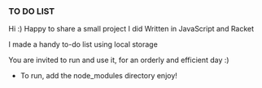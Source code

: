 ### TO DO LIST

Hi :)
Happy to share a small project I did
Written in JavaScript and Racket

I made a handy to-do list using local storage

You are invited to run and use it, 
for an orderly and efficient day :)

* To run, add the node_modules directory
enjoy!
